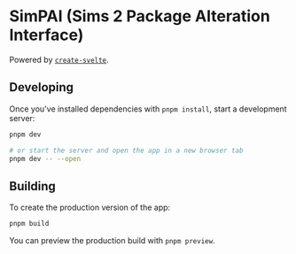 # SimPAI (Sims 2 Package Alteration Interface)

Powered by [`create-svelte`](https://github.com/sveltejs/kit/tree/master/packages/create-svelte).

## Developing

Once you've installed dependencies with `pnpm install`, start a development server:

```bash
pnpm dev

# or start the server and open the app in a new browser tab
pnpm dev -- --open
```

## Building

To create the production version of the app:

```bash
pnpm build
```

You can preview the production build with `pnpm preview`.
